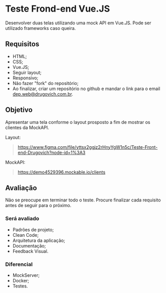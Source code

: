 # Teste Frond-end Vue.JS

Desenvolver duas telas utilizando uma mock API em Vue.JS. Pode ser utilizado frameworks caso queira.

## Requisitos
- HTML;
- CSS;
- Vue.JS;
- Seguir layout;
- Responsivo;
- Não fazer "fork" do repositório;
- Ao finalizar, criar um repositório no github e mandar o link para o email <dep.web@drugovich.com.br>.

## Objetivo

Apresentar uma tela conforme o layout prosposto a fim de mostrar os clientes da MockAPI.

Layout:
> https://www.figma.com/file/yttsx2ggjz2rHnyYgW1n5c/Teste-Front-end-Drugovich?node-id=1%3A3

MockAPI:
> https://demo4529396.mockable.io/clients

## Avaliação

Não se preocupe em terminar todo o teste. Procure finalizar cada requisito antes de seguir para o próximo.

### Será avaliado

- Padrões de projeto;
- Clean Code;
- Arquitetura da aplicação;
- Documentação;
- Feedback Visual.

### Diferencial

- MockServer;
- Docker;
- Testes.
